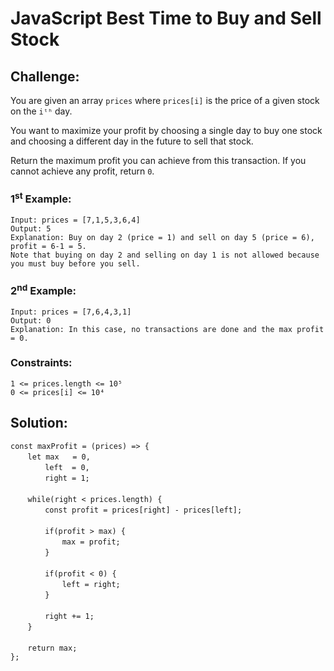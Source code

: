 # JavaScript Best Time to Buy and Sell Stock

## Challenge:

You are given an array `prices` where `prices[i]` is the price of a given stock on the `iᵗʰ` day.

You want to maximize your profit by choosing a single day to buy one stock and choosing a different day in the future to sell that stock.

Return the maximum profit you can achieve from this transaction. If you cannot achieve any profit, return `0`.

### 1<sup>st</sup> Example:

`Input: prices = [7,1,5,3,6,4]`
<br/>
`Output: 5`
<br/>
`Explanation: Buy on day 2 (price = 1) and sell on day 5 (price = 6), profit = 6-1 = 5.`
<br/>
`Note that buying on day 2 and selling on day 1 is not allowed because you must buy before you sell.`

### 2<sup>nd</sup> Example:

`Input: prices = [7,6,4,3,1]`
<br/>
`Output: 0`
<br/>
`Explanation: In this case, no transactions are done and the max profit = 0.`

### Constraints:

`1 <= prices.length <= 10⁵`
<br/>
`0 <= prices[i] <= 10⁴`

## Solution:

`const maxProfit = (prices) => {`
<br/>
&nbsp;&nbsp;&nbsp;&nbsp;&nbsp;&nbsp;&nbsp;`let max   = 0,`
<br/>
&nbsp;&nbsp;&nbsp;&nbsp;&nbsp;&nbsp;&nbsp;&nbsp;&nbsp;&nbsp;&nbsp;&nbsp;&nbsp;&nbsp;`left  = 0,`
<br/>
&nbsp;&nbsp;&nbsp;&nbsp;&nbsp;&nbsp;&nbsp;&nbsp;&nbsp;&nbsp;&nbsp;&nbsp;&nbsp;&nbsp;`right = 1;`
<br/>
<br/>
&nbsp;&nbsp;&nbsp;&nbsp;&nbsp;&nbsp;&nbsp;`while(right < prices.length) {`
<br/>
&nbsp;&nbsp;&nbsp;&nbsp;&nbsp;&nbsp;&nbsp;&nbsp;&nbsp;&nbsp;&nbsp;&nbsp;&nbsp;&nbsp;`const profit = prices[right] - prices[left];`
<br/>
<br/>
&nbsp;&nbsp;&nbsp;&nbsp;&nbsp;&nbsp;&nbsp;&nbsp;&nbsp;&nbsp;&nbsp;&nbsp;&nbsp;&nbsp;`if(profit > max) {`
<br/>
&nbsp;&nbsp;&nbsp;&nbsp;&nbsp;&nbsp;&nbsp;&nbsp;&nbsp;&nbsp;&nbsp;&nbsp;&nbsp;&nbsp;&nbsp;&nbsp;&nbsp;&nbsp;&nbsp;&nbsp;&nbsp;`max = profit;`
<br/>
&nbsp;&nbsp;&nbsp;&nbsp;&nbsp;&nbsp;&nbsp;&nbsp;&nbsp;&nbsp;&nbsp;&nbsp;&nbsp;&nbsp;`}`
<br/>
<br/>
&nbsp;&nbsp;&nbsp;&nbsp;&nbsp;&nbsp;&nbsp;&nbsp;&nbsp;&nbsp;&nbsp;&nbsp;&nbsp;&nbsp;`if(profit < 0) {`
<br/>
&nbsp;&nbsp;&nbsp;&nbsp;&nbsp;&nbsp;&nbsp;&nbsp;&nbsp;&nbsp;&nbsp;&nbsp;&nbsp;&nbsp;&nbsp;&nbsp;&nbsp;&nbsp;&nbsp;&nbsp;&nbsp;`left = right;`
<br/>
&nbsp;&nbsp;&nbsp;&nbsp;&nbsp;&nbsp;&nbsp;&nbsp;&nbsp;&nbsp;&nbsp;&nbsp;&nbsp;&nbsp;`}`
<br/>
<br/>
&nbsp;&nbsp;&nbsp;&nbsp;&nbsp;&nbsp;&nbsp;&nbsp;&nbsp;&nbsp;&nbsp;&nbsp;&nbsp;&nbsp;`right += 1;`
<br/>
&nbsp;&nbsp;&nbsp;&nbsp;&nbsp;&nbsp;&nbsp;`}`
<br/>
<br/>
&nbsp;&nbsp;&nbsp;&nbsp;&nbsp;&nbsp;&nbsp;`return max;`
<br/>
`};`
<br/>
<br/>